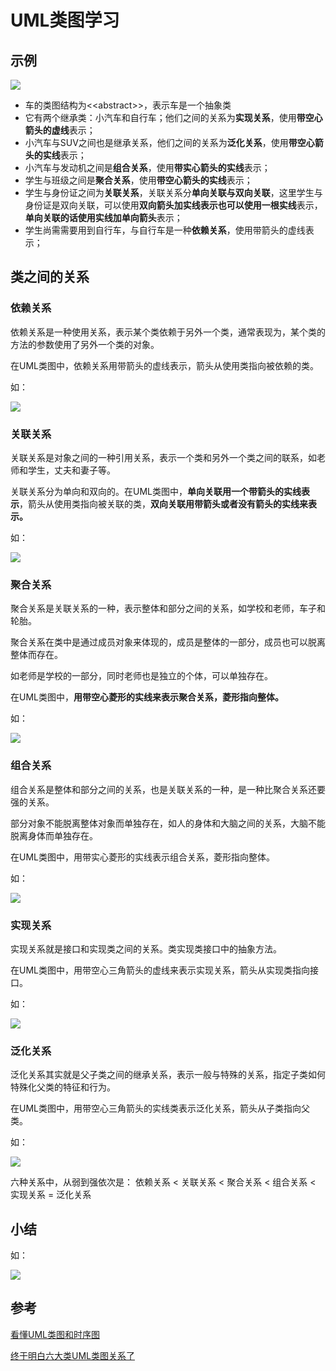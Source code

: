 # UML类图学习

## 示例

![](/Users/sunwj/Documents/GitHub/JavaGitBook/image/uml_class_struct.jpeg)

* 车的类图结构为<\<abstract\>>，表示车是一个抽象类
* 它有两个继承类：小汽车和自行车；他们之间的关系为**实现关系**，使用**带空心箭头的虚线**表示；
* 小汽车与SUV之间也是继承关系，他们之间的关系为**泛化关系**，使用**带空心箭头的实线**表示；
* 小汽车与发动机之间是**组合关系**，使用**带实心箭头的实线**表示；
* 学生与班级之间是**聚合关系**，使用**带空心箭头的实线**表示；
* 学生与身份证之间为**关联关系**，关联关系分**单向关联与双向关联**，这里学生与身份证是双向关联，可以使用**双向箭头加实线表示也可以使用一根实线**表示，**单向关联的话使用实线加单向箭头**表示；
* 学生尚需需要用到自行车，与自行车是一种**依赖关系**，使用带箭头的虚线表示；

## 类之间的关系

### 依赖关系

依赖关系是一种使用关系，表示某个类依赖于另外一个类，通常表现为，某个类的方法的参数使用了另外一个类的对象。

在UML类图中，依赖关系用带箭头的虚线表示，箭头从使用类指向被依赖的类。

如：

![](/Users/sunwj/Documents/GitHub/JavaGitBook/image/依赖关系UML.png)

### 关联关系

关联关系是对象之间的一种引用关系，表示一个类和另外一个类之间的联系，如老师和学生，丈夫和妻子等。

关联关系分为单向和双向的。在UML类图中，**单向关联用一个带箭头的实线表示**，箭头从使用类指向被关联的类，**双向关联用带箭头或者没有箭头的实线来表示。**

如：

![](/Users/sunwj/Documents/GitHub/JavaGitBook/image/关联关系UML.png)

### 聚合关系

聚合关系是关联关系的一种，表示整体和部分之间的关系，如学校和老师，车子和轮胎。

聚合关系在类中是通过成员对象来体现的，成员是整体的一部分，成员也可以脱离整体而存在。

如老师是学校的一部分，同时老师也是独立的个体，可以单独存在。

在UML类图中，**用带空心菱形的实线来表示聚合关系，菱形指向整体。**

如：

![](/Users/sunwj/Documents/GitHub/JavaGitBook/image/聚合关系UML.png)

### 组合关系

组合关系是整体和部分之间的关系，也是关联关系的一种，是一种比聚合关系还要强的关系。

部分对象不能脱离整体对象而单独存在，如人的身体和大脑之间的关系，大脑不能脱离身体而单独存在。

在UML类图中，用带实心菱形的实线表示组合关系，菱形指向整体。

如：

![](/Users/sunwj/Documents/GitHub/JavaGitBook/image/组合关系UML.png)

### 实现关系

实现关系就是接口和实现类之间的关系。类实现类接口中的抽象方法。

在UML类图中，用带空心三角箭头的虚线来表示实现关系，箭头从实现类指向接口。

如：

![](/Users/sunwj/Documents/GitHub/JavaGitBook/image/实现关系UML.png)

### 泛化关系

泛化关系其实就是父子类之间的继承关系，表示一般与特殊的关系，指定子类如何特殊化父类的特征和行为。

在UML类图中，用带空心三角箭头的实线类表示泛化关系，箭头从子类指向父类。

如：

![](/Users/sunwj/Documents/GitHub/JavaGitBook/image/泛化关系UML.png)

六种关系中，从弱到强依次是：
依赖关系 < 关联关系 < 聚合关系 < 组合关系 < 实现关系 = 泛化关系

## 小结

如：

![](/Users/sunwj/Documents/GitHub/JavaGitBook/image/UML关系图.png)

## 参考

[看懂UML类图和时序图](https://design-patterns.readthedocs.io/zh_CN/latest/read_uml.html)

[终于明白六大类UML类图关系了](https://segmentfault.com/a/1190000021317534)

